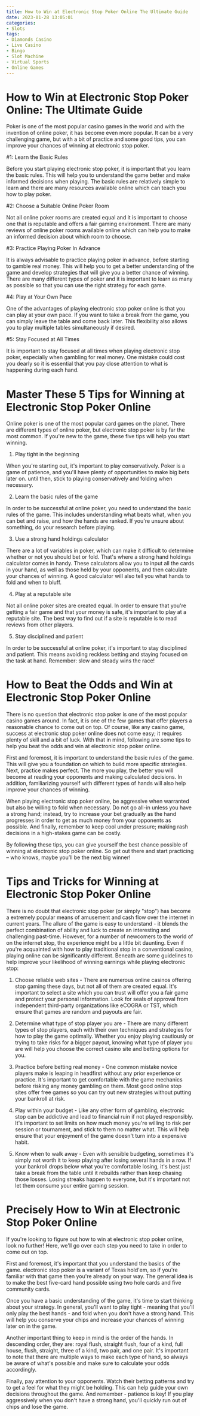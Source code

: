 ```yaml
---
title: How to Win at Electronic Stop Poker Online The Ultimate Guide
date: 2023-01-28 13:05:01
categories:
- Slots
tags:
- Diamonds Casino
- Live Casino
- Bingo
- Slot Machine
- Virtual Sports
- Online Games
---
```



#  How to Win at Electronic Stop Poker Online: The Ultimate Guide

Poker is one of the most popular casino games in the world and with the invention of online poker, it has become even more popular. It can be a very challenging game, but with a bit of practice and some good tips, you can improve your chances of winning at electronic stop poker.

#1: Learn the Basic Rules

Before you start playing electronic stop poker, it is important that you learn the basic rules. This will help you to understand the game better and make informed decisions when playing. The basic rules are relatively simple to learn and there are many resources available online which can teach you how to play poker.

#2: Choose a Suitable Online Poker Room

Not all online poker rooms are created equal and it is important to choose one that is reputable and offers a fair gaming environment. There are many reviews of online poker rooms available online which can help you to make an informed decision about which room to choose.

#3: Practice Playing Poker In Advance

It is always advisable to practice playing poker in advance, before starting to gamble real money. This will help you to get a better understanding of the game and develop strategies that will give you a better chance of winning. There are many different types of poker and it is important to learn as many as possible so that you can use the right strategy for each game.

#4: Play at Your Own Pace

One of the advantages of playing electronic stop poker online is that you can play at your own pace. If you want to take a break from the game, you can simply leave the table and come back later. This flexibility also allows you to play multiple tables simultaneously if desired.

#5: Stay Focused at All Times

It is important to stay focused at all times when playing electronic stop poker, especially when gambling for real money. One mistake could cost you dearly so it is essential that you pay close attention to what is happening during each hand.

#  Master These 5 Tips for Winning at Electronic Stop Poker Online

Online poker is one of the most popular card games on the planet. There are different types of online poker, but electronic stop poker is by far the most common. If you're new to the game, these five tips will help you start winning.

1. Play tight in the beginning

When you're starting out, it's important to play conservatively. Poker is a game of patience, and you'll have plenty of opportunities to make big bets later on. until then, stick to playing conservatively and folding when necessary.

2. Learn the basic rules of the game

In order to be successful at online poker, you need to understand the basic rules of the game. This includes understanding what beats what, when you can bet and raise, and how the hands are ranked. If you're unsure about something, do your research before playing.

3. Use a strong hand holdings calculator

There are a lot of variables in poker, which can make it difficult to determine whether or not you should bet or fold. That's where a strong hand holdings calculator comes in handy. These calculators allow you to input all the cards in your hand, as well as those held by your opponents, and then calculate your chances of winning. A good calculator will also tell you what hands to fold and when to bluff.

4. Play at a reputable site

Not all online poker sites are created equal. In order to ensure that you're getting a fair game and that your money is safe, it's important to play at a reputable site. The best way to find out if a site is reputable is to read reviews from other players.

5. Stay disciplined and patient

In order to be successful at online poker, it's important to stay disciplined and patient. This means avoiding reckless betting and staying focused on the task at hand. Remember: slow and steady wins the race!

#  How to Beat the Odds and Win at Electronic Stop Poker Online

There is no question that electronic stop poker is one of the most popular casino games around. In fact, it is one of the few games that offer players a reasonable chance to come out on top. Of course, like any casino game, success at electronic stop poker online does not come easy; it requires plenty of skill and a bit of luck. With that in mind, following are some tips to help you beat the odds and win at electronic stop poker online.

First and foremost, it is important to understand the basic rules of the game. This will give you a foundation on which to build more specific strategies. Next, practice makes perfect. The more you play, the better you will become at reading your opponents and making calculated decisions. In addition, familiarizing yourself with different types of hands will also help improve your chances of winning.

When playing electronic stop poker online, be aggressive when warranted but also be willing to fold when necessary. Do not go all-in unless you have a strong hand; instead, try to increase your bet gradually as the hand progresses in order to get as much money from your opponents as possible. And finally, remember to keep cool under pressure; making rash decisions in a high-stakes game can be costly.

By following these tips, you can give yourself the best chance possible of winning at electronic stop poker online. So get out there and start practicing – who knows, maybe you’ll be the next big winner!

#  Tips and Tricks for Winning at Electronic Stop Poker Online

There is no doubt that electronic stop poker (or simply "stop") has become a extremely popular means of amusement and cash flow over the internet in current years. The allure of the game is easy to understand - it blends the perfect combination of ability and luck to create an interesting and challenging past-time. However, for a number of newcomers to the world of on the internet stop, the experience might be a little bit daunting. Even if you're acquainted with how to play traditional stop in a conventional casino, playing online can be significantly different. Beneath are some guidelines to help improve your likelihood of winning earnings while playing electronic stop:

1. Choose reliable web sites - There are numerous online casinos offering stop gaming these days, but not all of them are created equal. It's important to select a site which you can trust will offer you a fair game and protect your personal information. Look for seals of approval from independent third-party organizations like eCOGRA or TST, which ensure that games are random and payouts are fair.

2. Determine what type of stop player you are - There are many different types of stop players, each with their own techniques and strategies for how to play the game optimally. Whether you enjoy playing cautiously or trying to take risks for a bigger payout, knowing what type of player you are will help you choose the correct casino site and betting options for you.

3. Practice before betting real money - One common mistake novice players make is leaping in headfirst without any prior experience or practice. It's important to get comfortable with the game mechanics before risking any money gambling on them. Most good online stop sites offer free games so you can try out new strategies without putting your bankroll at risk.

4. Play within your budget - Like any other form of gambling, electronic stop can be addictive and lead to financial ruin if not played responsibly. It's important to set limits on how much money you're willing to risk per session or tournament, and stick to them no matter what. This will help ensure that your enjoyment of the game doesn't turn into a expensive habit.

5. Know when to walk away - Even with sensible budgeting, sometimes it's simply not worth it to keep playing after losing several hands in a row. If your bankroll drops below what you're comfortable losing, it's best just take a break from the table until it rebuilds rather than keep chasing those losses. Losing streaks happen to everyone, but it's important not let them consume your entire gaming session.

#  Precisely How to Win at Electronic Stop Poker Online

If you're looking to figure out how to win at electronic stop poker online, look no further! Here, we'll go over each step you need to take in order to come out on top.

First and foremost, it's important that you understand the basics of the game. electronic stop poker is a variant of Texas hold'em, so if you're familiar with that game then you're already on your way. The general idea is to make the best five-card hand possible using two hole cards and five community cards.

Once you have a basic understanding of the game, it's time to start thinking about your strategy. In general, you'll want to play tight - meaning that you'll only play the best hands - and fold when you don't have a strong hand. This will help you conserve your chips and increase your chances of winning later on in the game.

Another important thing to keep in mind is the order of the hands. In descending order, they are: royal flush, straight flush, four of a kind, full house, flush, straight, three of a kind, two pair, and one pair. It's important to note that there are multiple ways to make each type of hand, so always be aware of what's possible and make sure to calculate your odds accordingly.

Finally, pay attention to your opponents. Watch their betting patterns and try to get a feel for what they might be holding. This can help guide your own decisions throughout the game. And remember - patience is key! If you play aggressively when you don't have a strong hand, you'll quickly run out of chips and lose the game.